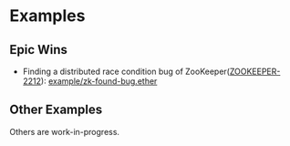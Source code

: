 # Examples
## Epic Wins
* Finding a distributed race condition bug of ZooKeeper([ZOOKEEPER-2212](https://issues.apache.org/jira/browse/ZOOKEEPER-2212)): [example/zk-found-bug.ether](example/zk-found-bug.ether)

## Other Examples
Others are work-in-progress.

